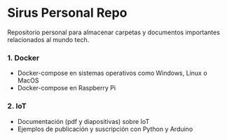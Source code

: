 # Sirus Personal Repo
Repositorio personal para almacenar carpetas y documentos importantes relacionados al mundo tech.

### 1. Docker
   * Docker-compose en sistemas operativos como Windows, Linux o MacOS
   * Docker-compose en Raspberry Pi
   
### 2. IoT
   * Documentación (pdf y diapositivas) sobre IoT
   * Ejemplos de publicación y suscripción con Python y Arduino
